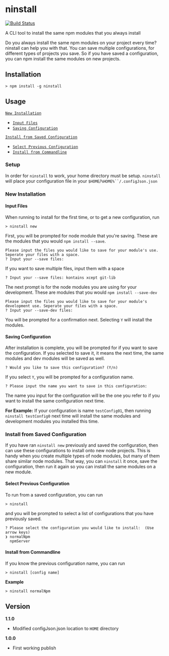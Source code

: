 # ninstall

[![Build Status](https://travis-ci.org/joeyism/node-ninstall.svg?branch=master)](https://travis-ci.org/joeyism/node-ninstall)

A CLI tool to install the same npm modules that you always install

Do you always install the same npm modules on your project every time? ninstall can help you with that. You can save multiple configurations, for different types of projects you save. So if you have saved a configuration, you can npm install the same modules on new projects.

## Installation

    > npm install -g ninstall

## Usage

[`New Installation`](#new-installation)
- [`Input Files`](#input-files)
- [`Saving Configuration`](#saving-configuration)

[`Install from Saved Configuration`](#install-from-saved-configuration)
- [`Select Previous Configuration`](#select-previous-configuration) 
- [`Install from Commandline`](#install-from-commandline)

### Setup
In order for `ninstall` to work, your home directory must be setup. `ninstall` will place your configuration file in your `$HOME`/`%HOME%``/.configJson.json`

### New Installation

#### Input Files
When running to install for the first time, or to get a new configuration, run

    > ninstall new

First, you will be prompted for node module that you're saving. These are the modules that you would `npm install --save`.

    Please input the files you would like to save for your module's use. Seperate your files with a space.
    ? Input your --save files:  

If you want to save multiple files, input them with a space
    
    ? Input your --save files: kontains xcept git-lib

The next prompt is for the node modules you are using for your development. These are modules that you would `npm install --save-dev`

    Please input the files you would like to save for your module's development use. Seperate your files with a space.
    ? Input your --save-dev files:  

You will be prompted for a confirmation next. Selecting `Y` will install the modules. 

#### Saving Configuration
After installation is complete, you will be prompted for if you want to save the configuration. If you selected to save it, it means the next time, the same modules and dev modules will be saved as well.

    ? Would you like to save this configuration? (Y/n) 

If you select `Y`, you will be prompted for a configuration name. 

    ? Please input the name you want to save in this configuration:

The name you input for the configuration will be the one you refer to if you want to install the same configuration next time. 

**For Example:** If your configuration is name `testConfig01`, then running `ninstall testConfig0` next time will install the same modules and development modules you installed this time.

### Install from Saved Configuration
If you have ran `ninstall new` previously and saved the configuration, then can use these configurations to install onto new node projects. This is handy when you create multiple types of node modules, but many of them share similar node modules. That way, you can `ninstall` it once, save the configuration, then run it again so you can install the same modules on a new module.

#### Select Previous Configuration
To run from a saved configuration, you can run 

    > ninstall

and you will be prompted to select a list of configurations that you have previously saved.

    ? Please select the configuration you would like to install:  (Use arrow keys)
    ❯ normalNpm
      npmServer

#### Install from Commandline
If you know the previous configuration name, you can run

    > ninstall [config name]

**Example**

    > ninstall normalNpm

## Version
**1.1.0**
* Modified configJson.json location to `HOME` directory

**1.0.0**
* First working publish
